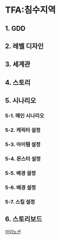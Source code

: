 # TFA:침수지역
## 1. GDD
## 2. 레벨 디자인
## 3. 세계관
## 4. 스토리
## 5. 시나리오
### 5-1. 메인 시나리오
### 5-2. 캐릭터 설정
### 5-3. 아이템 설정
### 5-4. 몬스터 설정
### 5-5. 배경 설정
### 5-6. 배경 설정
### 5-7. 스킬 설정
## 6. 스토리보드



[마이노션](https://atentsgamedesign.notion.site/UXUI-58fbd6f6b6594252afe75f2e6078dd36?pvs=4)